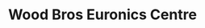 ---
title: "Wood Bros Euronics Centre"
url: /heanor/wood-bros-euronics-centre/
shop: electronics
---